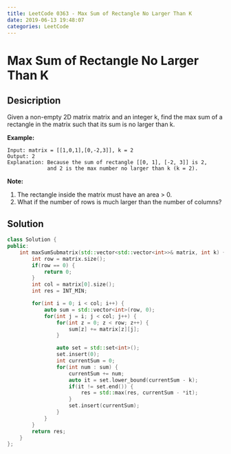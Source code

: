 ```yaml
---
title: LeetCode 0363 - Max Sum of Rectangle No Larger Than K
date: 2019-06-13 19:48:07
categories: LeetCode
---
```

# Max Sum of Rectangle No Larger Than K

<!--more-->

## Desicription

Given a non-empty 2D matrix matrix and an integer k, find the max sum of a rectangle in the matrix such that its sum is no larger than k.

**Example:**

```
Input: matrix = [[1,0,1],[0,-2,3]], k = 2
Output: 2 
Explanation: Because the sum of rectangle [[0, 1], [-2, 3]] is 2,
             and 2 is the max number no larger than k (k = 2).
```

**Note:**

1. The rectangle inside the matrix must have an area > 0.
2. What if the number of rows is much larger than the number of columns?

## Solution

```cpp
class Solution {
public:
    int maxSumSubmatrix(std::vector<std::vector<int>>& matrix, int k) {
        int row = matrix.size();
        if(row == 0) {
            return 0;
        }
        int col = matrix[0].size();
        int res = INT_MIN;

        for(int i = 0; i < col; i++) {
            auto sum = std::vector<int>(row, 0);
            for(int j = i; j < col; j++) {
                for(int z = 0; z < row; z++) {
                    sum[z] += matrix[z][j];
                }

                auto set = std::set<int>();
                set.insert(0);
                int currentSum = 0;
                for(int num : sum) {
                    currentSum += num;
                    auto it = set.lower_bound(currentSum - k);
                    if(it != set.end()) {
                        res = std::max(res, currentSum - *it);
                    }
                    set.insert(currentSum);
                }
            }
        }
        return res;
    }
};
```
